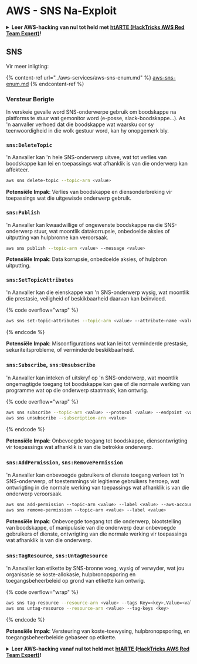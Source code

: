 # AWS - SNS Na-Exploit

<details>

<summary><strong>Leer AWS-hacking van nul tot held met</strong> <a href="https://training.hacktricks.xyz/courses/arte"><strong>htARTE (HackTricks AWS Red Team Expert)</strong></a><strong>!</strong></summary>

Ander maniere om HackTricks te ondersteun:

* As jy jou **maatskappy geadverteer wil sien in HackTricks** of **HackTricks in PDF wil aflaai**, kyk na die [**SUBSCRIPTION PLANS**](https://github.com/sponsors/carlospolop)!
* Kry die [**amptelike PEASS & HackTricks swag**](https://peass.creator-spring.com)
* Ontdek [**The PEASS Family**](https://opensea.io/collection/the-peass-family), ons versameling eksklusiewe [**NFTs**](https://opensea.io/collection/the-peass-family)
* **Sluit aan by die** 💬 [**Discord-groep**](https://discord.gg/hRep4RUj7f) of die [**telegram-groep**](https://t.me/peass) of **volg** ons op **Twitter** 🐦 [**@hacktricks_live**](https://twitter.com/hacktricks_live)**.**
* **Deel jou hacking-truuks deur PR's in te dien by die** [**HackTricks**](https://github.com/carlospolop/hacktricks) en [**HackTricks Cloud**](https://github.com/carlospolop/hacktricks-cloud) github-repos.

</details>

## SNS

Vir meer inligting:

{% content-ref url="../aws-services/aws-sns-enum.md" %}
[aws-sns-enum.md](../aws-services/aws-sns-enum.md)
{% endcontent-ref %}

### Versteur Berigte

In verskeie gevalle word SNS-onderwerpe gebruik om boodskappe na platforms te stuur wat gemonitor word (e-posse, slack-boodskappe...). As 'n aanvaller verhoed dat die boodskappe wat waarsku oor sy teenwoordigheid in die wolk gestuur word, kan hy onopgemerk bly.

### `sns:DeleteTopic`

'n Aanvaller kan 'n hele SNS-onderwerp uitvee, wat tot verlies van boodskappe kan lei en toepassings wat afhanklik is van die onderwerp kan affekteer.
```bash
aws sns delete-topic --topic-arn <value>
```
**Potensiële Impak**: Verlies van boodskappe en diensonderbreking vir toepassings wat die uitgewisde onderwerp gebruik.

### `sns:Publish`

'n Aanvaller kan kwaadwillige of ongewenste boodskappe na die SNS-onderwerp stuur, wat moontlik datakorrupsie, onbedoelde aksies of uitputting van hulpbronne kan veroorsaak.
```bash
aws sns publish --topic-arn <value> --message <value>
```
**Potensiële Impak**: Data korrupsie, onbedoelde aksies, of hulpbron uitputting.

### `sns:SetTopicAttributes`

'n Aanvaller kan die eienskappe van 'n SNS-onderwerp wysig, wat moontlik die prestasie, veiligheid of beskikbaarheid daarvan kan beïnvloed.

{% code overflow="wrap" %}
```bash
aws sns set-topic-attributes --topic-arn <value> --attribute-name <value> --attribute-value <value>
```
{% endcode %}

**Potensiële Impak**: Misconfigurations wat kan lei tot verminderde prestasie, sekuriteitsprobleme, of verminderde beskikbaarheid.

### `sns:Subscribe`, `sns:Unsubscribe`

'n Aanvaller kan inteken of uitskryf op 'n SNS-onderwerp, wat moontlik ongemagtigde toegang tot boodskappe kan gee of die normale werking van programme wat op die onderwerp staatmaak, kan ontwrig.

{% code overflow="wrap" %}
```bash
aws sns subscribe --topic-arn <value> --protocol <value> --endpoint <value>
aws sns unsubscribe --subscription-arn <value>
```
{% endcode %}

**Potensiële Impak**: Onbevoegde toegang tot boodskappe, diensontwrigting vir toepassings wat afhanklik is van die betrokke onderwerp.

### `sns:AddPermission`, `sns:RemovePermission`

'n Aanvaller kan onbevoegde gebruikers of dienste toegang verleen tot 'n SNS-onderwerp, of toestemmings vir legitieme gebruikers herroep, wat ontwrigting in die normale werking van toepassings wat afhanklik is van die onderwerp veroorsaak.
```css
aws sns add-permission --topic-arn <value> --label <value> --aws-account-id <value> --action-name <value>
aws sns remove-permission --topic-arn <value> --label <value>
```
**Potensiële Impak**: Onbevoegde toegang tot die onderwerp, blootstelling van boodskappe, of manipulasie van die onderwerp deur onbevoegde gebruikers of dienste, ontwrigting van die normale werking vir toepassings wat afhanklik is van die onderwerp.

### `sns:TagResource`, `sns:UntagResource`

'n Aanvaller kan etikette by SNS-bronne voeg, wysig of verwyder, wat jou organisasie se koste-allokasie, hulpbronopsporing en toegangsbeheerbeleid op grond van etikette kan ontwrig.

{% code overflow="wrap" %}
```bash
aws sns tag-resource --resource-arn <value> --tags Key=<key>,Value=<value>
aws sns untag-resource --resource-arn <value> --tag-keys <key>
```
{% endcode %}

**Potensiële Impak**: Versteuring van koste-toewysing, hulpbronopsporing, en toegangsbeheerbeleide gebaseer op etikette.

<details>

<summary><strong>Leer AWS-hacking vanaf nul tot held met</strong> <a href="https://training.hacktricks.xyz/courses/arte"><strong>htARTE (HackTricks AWS Red Team Expert)</strong></a><strong>!</strong></summary>

Ander maniere om HackTricks te ondersteun:

* As jy jou **maatskappy geadverteer wil sien in HackTricks** of **HackTricks in PDF wil aflaai**, kyk na die [**SUBSCRIPTION PLANS**](https://github.com/sponsors/carlospolop)!
* Kry die [**amptelike PEASS & HackTricks swag**](https://peass.creator-spring.com)
* Ontdek [**The PEASS Family**](https://opensea.io/collection/the-peass-family), ons versameling eksklusiewe [**NFTs**](https://opensea.io/collection/the-peass-family)
* **Sluit aan by die** 💬 [**Discord-groep**](https://discord.gg/hRep4RUj7f) of die [**telegram-groep**](https://t.me/peass) of **volg** ons op **Twitter** 🐦 [**@hacktricks_live**](https://twitter.com/hacktricks_live)**.**
* **Deel jou hacktruuks deur PR's in te dien by die** [**HackTricks**](https://github.com/carlospolop/hacktricks) en [**HackTricks Cloud**](https://github.com/carlospolop/hacktricks-cloud) github-opslag.

</details>
